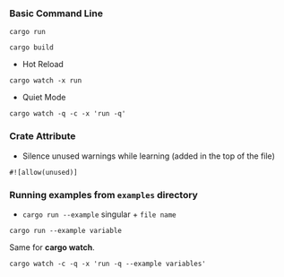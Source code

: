 ### Basic Command Line

```
cargo run
```

```
cargo build
```

- Hot Reload

```
cargo watch -x run
```

- Quiet Mode

```
cargo watch -q -c -x 'run -q'
```

### Crate Attribute

- Silence unused warnings while learning (added in the top of the file)

```
#![allow(unused)]
```

### Running examples from `examples` directory

- `cargo run --example` singular + `file name`

```
cargo run --example variable
```

Same for **cargo watch**.

```
cargo watch -c -q -x 'run -q --example variables'
```
